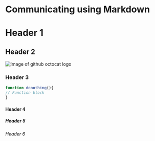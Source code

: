 # Communicating using Markdown

# Header 1

## Header 2
![Image of github octocat logo](https://github.githubassets.com/images/modules/logos_page/Octocat.png)
### Header 3
```js
function donothing(){
// Function block
}
```
#### Header 4

##### Header 5

###### Header 6
